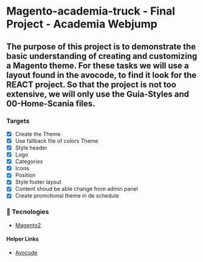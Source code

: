 # Magento-academia-truck - Final Project - Academia Webjump

## The purpose of this project is to demonstrate the basic understanding of creating and customizing a Magento theme. For these tasks we will use a layout found in the avocode, to find it look for the REACT project. So that the project is not too extensive, we will only use the Guia-Styles and 00-Home-Scania files.

### Targets

- [x] Create the Theme
- [x] Use fallback file of colors Theme
- [x] Style header
- [x] Logo
- [x] Categories
- [x] Icons
- [x] Position
- [x] Style footer layout
- [x] Content shoud be able change from admin panel
- [x] Create promotional theme in de schedule

### :rocket: Tecnologies
- [Magento2](https://devdocs.magento.com)

#### Helper Links
- [Avocode](https://app.avocode.com/revisions/42554536/?design=27824417)
